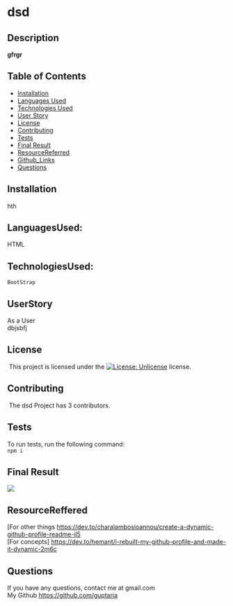 


 # dsd

 ## Description
 **gfrgr**


 ## Table of Contents 

 * [Installation](#Installation)
 * [Languages Used](#LanguagesUsed)
 * [Technologies Used](#TechnologiesUsed)
 * [User Story](#UserStory)
 * [License](#License)
 * [Contributing](#Contributing)
 * [Tests](#Tests)
 * [Final Result](#FinalResult)
 * [ResourceReferred](#ResourceReferred)
 * [Github_Links](#Github_Links)
 * [Questions](#Questions)

 ## Installation
   hth

 ## LanguagesUsed:
   HTML

 ## TechnologiesUsed:
    BootStrap


 ## UserStory
 As a User </br>
  dbjsbfj


 ## License
​  This project is licensed under the [![License: Unlicense](https://img.shields.io/badge/license-Unlicense-blue.svg)](http://unlicense.org/) license.

 ## Contributing
​   The dsd Project has 3 contributors.
​
 ## Tests 
   To run tests, run the following command:<br>
    ```npm i```

 ## Final Result
  ![](Assets/screenshot1.png)


 ## ResourceReffered
 [For other things https://dev.to/charalambosioannou/create-a-dynamic-github-profile-readme-il5 <br>
 [For concepts] https://dev.to/hemant/i-rebuilt-my-github-profile-and-made-it-dynamic-2m6c


 ## Questions
   If you have any questions, contact me at gmail.com </br>
   My Github https://github.com/guptaria
                

